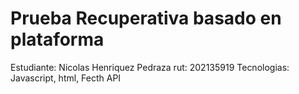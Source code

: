 # Prueba Recuperativa basado en plataforma
Estudiante: Nicolas Henriquez Pedraza
rut: 202135919
Tecnologias: Javascript, html, Fecth API